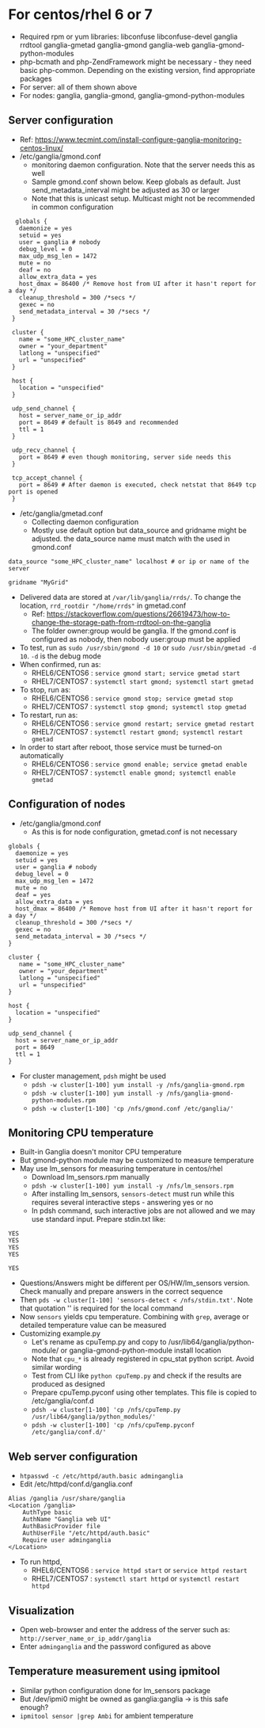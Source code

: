 # For centos/rhel 6 or 7
- Required rpm or yum libraries: libconfuse libconfuse-devel ganglia rrdtool ganglia-gmetad ganglia-gmond ganglia-web ganglia-gmond-python-modules
- php-bcmath and php-ZendFramework might be necessary - they need basic php-common. Depending on the existing version, find appropriate packages
- For server: all of them shown above
- For nodes: ganglia, ganglia-gmond, ganglia-gmond-python-modules

## Server configuration
- Ref: https://www.tecmint.com/install-configure-ganglia-monitoring-centos-linux/
- /etc/ganglia/gmond.conf
  - monitoring daemon configuration. Note that the server needs this as well
  - Sample gmond.conf shown below. Keep globals as default. Just send_metadata_interval might be adjusted as 30 or larger
  - Note that this is unicast setup. Multicast might not be recommended in common configuration
```  
  globals {
   daemonize = yes
   setuid = yes
   user = ganglia # nobody
   debug_level = 0
   max_udp_msg_len = 1472
   mute = no
   deaf = no
   allow_extra_data = yes
   host_dmax = 86400 /* Remove host from UI after it hasn't report for a day */
   cleanup_threshold = 300 /*secs */
   gexec = no
   send_metadata_interval = 30 /*secs */
 }

 cluster {
   name = "some_HPC_cluster_name"
   owner = "your_department"
   latlong = "unspecified"
   url = "unspecified"
 }

 host {
   location = "unspecified"
 }

 udp_send_channel {
   host = server_name_or_ip_addr
   port = 8649 # default is 8649 and recommended
   ttl = 1
 }

 udp_recv_channel { 
   port = 8649 # even though monitoring, server side needs this
 }

 tcp_accept_channel {
   port = 8649 # After daemon is executed, check netstat that 8649 tcp port is opened
 }
 ```
- /etc/ganglia/gmetad.conf 
  - Collecting daemon configuration
  - Mostly use default option but data_source and gridname might be adjusted. the data_source name must match with the used in gmond.conf
```
data_source "some_HPC_cluster_name" localhost # or ip or name of the server

gridname "MyGrid"
```
- Delivered data are stored at `/var/lib/ganglia/rrds/`. To change the location, `rrd_rootdir "/home/rrds"` in gmetad.conf
  - Ref: https://stackoverflow.com/questions/26619473/how-to-change-the-storage-path-from-rrdtool-on-the-ganglia
  - The folder owner:group would be ganglia. If the gmond.conf is configured as nobody, then nobody user:group must be applied
- To test, run as `sudo /usr/sbin/gmond -d 10` or `sudo /usr/sbin/gmetad -d 10`. `-d` is the debug mode
- When confirmed, run as:
  - RHEL6/CENTOS6 : `service gmond start; service gmetad start`
  - RHEL7/CENTOS7 : `systemctl start gmond; systemctl start gmetad`
- To stop, run as:
  - RHEL6/CENTOS6 : `service gmond stop; service gmetad stop`
  - RHEL7/CENTOS7 : `systemctl stop gmond; systemctl stop gmetad`
- To restart, run as:
  - RHEL6/CENTOS6 : `service gmond restart; service gmetad restart`
  - RHEL7/CENTOS7 : `systemctl restart gmond; systemctl restart gmetad`
- In order to start after reboot, those service must be turned-on automatically
  - RHEL6/CENTOS6 : `service gmond enable; service gmetad enable`
  - RHEL7/CENTOS7 : `systemctl enable gmond; systemctl enable gmetad`


## Configuration of nodes
- /etc/ganglia/gmond.conf
  - As this is for node configuration, gmetad.conf is not necessary
```
globals {
  daemonize = yes
  setuid = yes
  user = ganglia # nobody
  debug_level = 0
  max_udp_msg_len = 1472
  mute = no
  deaf = yes
  allow_extra_data = yes
  host_dmax = 86400 /* Remove host from UI after it hasn't report for a day */
  cleanup_threshold = 300 /*secs */
  gexec = no
  send_metadata_interval = 30 /*secs */
}

cluster {
   name = "some_HPC_cluster_name"
   owner = "your_department"
   latlong = "unspecified"
   url = "unspecified"
}

host {
  location = "unspecified"
}

udp_send_channel {
  host = server_name_or_ip_addr
  port = 8649
  ttl = 1
}
```
- For cluster management, `pdsh` might be used
  - `pdsh -w cluster[1-100] yum install -y /nfs/ganglia-gmond.rpm`
  - `pdsh -w cluster[1-100] yum install -y /nfs/ganglia-gmond-python-modules.rpm`
  - `pdsh -w cluster[1-100] 'cp /nfs/gmond.conf /etc/ganglia/'`


## Monitoring CPU temperature
- Built-in Ganglia doesn't monitor CPU temperature
- But gmond-python module may be customized to measure temperature
- May use lm_sensors for measuring temperature in centos/rhel
  - Download lm_sensors.rpm manually
  - `pdsh -w cluster[1-100] yum install -y /nfs/lm_sensors.rpm`
  - After installing lm_sensors, `sensors-detect` must run while this requires several interactive steps - answering yes or no
  - In pdsh command, such interactive jobs are not allowed and we may use standard input. Prepare stdin.txt like:
```
YES
YES
YES
YES

YES

```
  - Questions/Answers might be different per OS/HW/lm_sensors version. Check manually and prepare answers in the correct sequence
  - Then `pds -w cluster[1-100] 'sensors-detect < /nfs/stdin.txt'`. Note that quotation '' is required for the local command
  - Now `sensors` yields cpu temperature. Combining with `grep`, average or detailed temperature value can be measured
- Customizing example.py
  - Let's rename as cpuTemp.py and copy to /usr/lib64/ganglia/python-module/ or ganglia-gmond-python-module install location
  - Note that `cpu_*` is already registered in cpu_stat python script. Avoid similar wording
  - Test from CLI like `python cpuTemp.py` and check if the results are produced as designed
  - Prepare cpuTemp.pyconf using other templates. This file is copied to /etc/ganglia/conf.d
  - `pdsh -w cluster[1-100] 'cp /nfs/cpuTemp.py /usr/lib64/ganglia/python_modules/'`
  - `pdsh -w cluster[1-100] 'cp /nfs/cpuTemp.pyconf /etc/ganglia/conf.d/'`
  
## Web server configuration
- `htpasswd -c /etc/httpd/auth.basic adminganglia`
- Edit /etc/httpd/conf.d/ganglia.conf
```
Alias /ganglia /usr/share/ganglia
<Location /ganglia>
    AuthType basic
    AuthName "Ganglia web UI"
    AuthBasicProvider file
    AuthUserFile "/etc/httpd/auth.basic"
    Require user adminganglia
</Location>
```
- To run httpd,
  - RHEL6/CENTOS6 : `service httpd start` or `service httpd restart`
  - RHEL7/CENTOS7 : `systemctl start httpd` or `systemctl restart httpd`
  
## Visualization
- Open web-browser and enter the address of the server such as: `http://server_name_or_ip_addr/ganglia`
- Enter `adminganglia` and the password configured as above

## Temperature measurement using ipmitool
- Similar python configuration done for lm_sensors package
- But /dev/ipmi0 might be owned as ganglia:ganglia -> is this safe enough?
- `ipmitool sensor |grep Ambi` for ambient temperature
